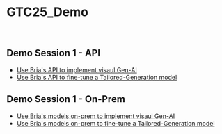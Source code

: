 # GTC25_Demo

<br>

## Demo Session 1 - API

- [Use Bria's API to implement visaul Gen-AI](gtc_demo_api.ipynb)
- [Use Bria's API to fine-tune a Tailored-Generation model](gtc_demo_fine_tune_api.ipynb)


## Demo Session 1 - On-Prem

- [Use Bria's models on-prem to implement visaul Gen-AI](gtc_demo_on_prem.ipynb)
- [Use Bria's models on-prem to fine-tune a Tailored-Generation model](gtc_demo_fine_tune_on_prem.ipynb)


<br>

